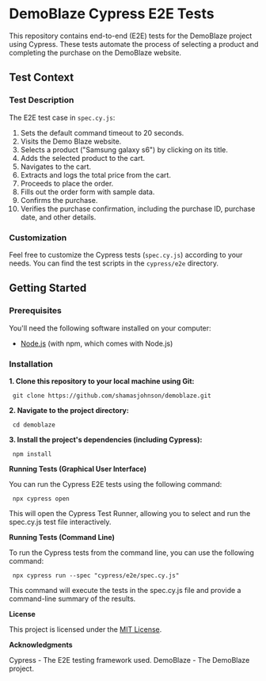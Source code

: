 # DemoBlaze Cypress E2E Tests

This repository contains end-to-end (E2E) tests for the DemoBlaze project using Cypress. These tests automate the process of selecting a product and completing the purchase on the DemoBlaze website.

## Test Context

### Test Description

The E2E test case in `spec.cy.js`:

1. Sets the default command timeout to 20 seconds.
2. Visits the Demo Blaze website.
3. Selects a product ("Samsung galaxy s6") by clicking on its title.
4. Adds the selected product to the cart.
5. Navigates to the cart.
6. Extracts and logs the total price from the cart.
7. Proceeds to place the order.
8. Fills out the order form with sample data.
9. Confirms the purchase.
10. Verifies the purchase confirmation, including the purchase ID, purchase date, and other details.

### Customization

Feel free to customize the Cypress tests (`spec.cy.js`) according to your needs. You can find the test scripts in the `cypress/e2e` directory.

## Getting Started

### Prerequisites

You'll need the following software installed on your computer:

- [Node.js](https://nodejs.org/) (with npm, which comes with Node.js)

### Installation

  **1. Clone this repository to your local machine using Git:**

     git clone https://github.com/shamasjohnson/demoblaze.git

  **2.  Navigate to the project directory:**

     cd demoblaze

  **3.  Install the project's dependencies (including Cypress):**

     npm install

**Running Tests (Graphical User Interface)**

You can run the Cypress E2E tests using the following command:

     npx cypress open

This will open the Cypress Test Runner, allowing you to select and run the spec.cy.js test file interactively.

**Running Tests (Command Line)**

To run the Cypress tests from the command line, you can use the following command:

     npx cypress run --spec "cypress/e2e/spec.cy.js"

This command will execute the tests in the spec.cy.js file and provide a command-line summary of the results.

**License**

This project is licensed under the [MIT License](LICENSE.md).


**Acknowledgments**

Cypress - The E2E testing framework used.
DemoBlaze - The DemoBlaze project.
